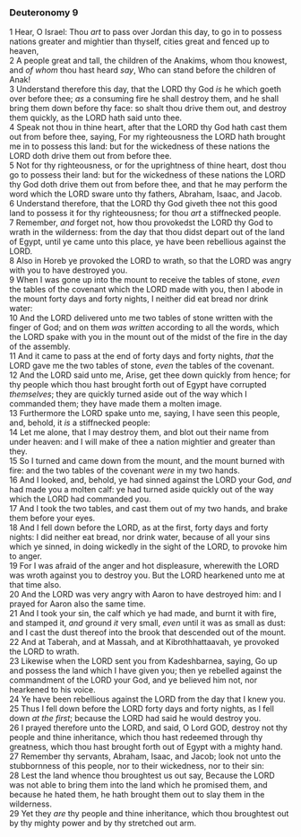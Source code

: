 ### Deuteronomy 9

1 Hear, O Israel: Thou *art* to pass over Jordan this day, to go in to possess nations greater and mightier than thyself, cities great and fenced up to heaven,  
2 A people great and tall, the children of the Anakims, whom thou knowest, and *of whom* thou hast heard *say*, Who can stand before the children of Anak!  
3 Understand therefore this day, that the LORD thy God *is* he which goeth over before thee; *as* a consuming fire he shall destroy them, and he shall bring them down before thy face: so shalt thou drive them out, and destroy them quickly, as the LORD hath said unto thee.  
4 Speak not thou in thine heart, after that the LORD thy God hath cast them out from before thee, saying, For my righteousness the LORD hath brought me in to possess this land: but for the wickedness of these nations the LORD doth drive them out from before thee.  
5 Not for thy righteousness, or for the uprightness of thine heart, dost thou go to possess their land: but for the wickedness of these nations the LORD thy God doth drive them out from before thee, and that he may perform the word which the LORD sware unto thy fathers, Abraham, Isaac, and Jacob.  
6 Understand therefore, that the LORD thy God giveth thee not this good land to possess it for thy righteousness; for thou *art* a stiffnecked people.  
7 Remember, *and* forget not, how thou provokedst the LORD thy God to wrath in the wilderness: from the day that thou didst depart out of the land of Egypt, until ye came unto this place, ye have been rebellious against the LORD.  
8 Also in Horeb ye provoked the LORD to wrath, so that the LORD was angry with you to have destroyed you.  
9 When I was gone up into the mount to receive the tables of stone, *even* the tables of the covenant which the LORD made with you, then I abode in the mount forty days and forty nights, I neither did eat bread nor drink water:  
10 And the LORD delivered unto me two tables of stone written with the finger of God; and on them *was written* according to all the words, which the LORD spake with you in the mount out of the midst of the fire in the day of the assembly.  
11 And it came to pass at the end of forty days and forty nights, *that* the LORD gave me the two tables of stone, *even* the tables of the covenant.  
12 And the LORD said unto me, Arise, get thee down quickly from hence; for thy people which thou hast brought forth out of Egypt have corrupted *themselves*; they are quickly turned aside out of the way which I commanded them; they have made them a molten image.  
13 Furthermore the LORD spake unto me, saying, I have seen this people, and, behold, it *is* a stiffnecked people:  
14 Let me alone, that I may destroy them, and blot out their name from under heaven: and I will make of thee a nation mightier and greater than they.  
15 So I turned and came down from the mount, and the mount burned with fire: and the two tables of the covenant *were* in my two hands.  
16 And I looked, and, behold, ye had sinned against the LORD your God, *and* had made you a molten calf: ye had turned aside quickly out of the way which the LORD had commanded you.  
17 And I took the two tables, and cast them out of my two hands, and brake them before your eyes.  
18 And I fell down before the LORD, as at the first, forty days and forty nights: I did neither eat bread, nor drink water, because of all your sins which ye sinned, in doing wickedly in the sight of the LORD, to provoke him to anger.  
19 For I was afraid of the anger and hot displeasure, wherewith the LORD was wroth against you to destroy you. But the LORD hearkened unto me at that time also.  
20 And the LORD was very angry with Aaron to have destroyed him: and I prayed for Aaron also the same time.  
21 And I took your sin, the calf which ye had made, and burnt it with fire, and stamped it, *and* ground *it* very small, *even* until it was as small as dust: and I cast the dust thereof into the brook that descended out of the mount.  
22 And at Taberah, and at Massah, and at Kibrothhattaavah, ye provoked the LORD to wrath.  
23 Likewise when the LORD sent you from Kadeshbarnea, saying, Go up and possess the land which I have given you; then ye rebelled against the commandment of the LORD your God, and ye believed him not, nor hearkened to his voice.  
24 Ye have been rebellious against the LORD from the day that I knew you.  
25 Thus I fell down before the LORD forty days and forty nights, as I fell down *at the first*; because the LORD had said he would destroy you.  
26 I prayed therefore unto the LORD, and said, O Lord GOD, destroy not thy people and thine inheritance, which thou hast redeemed through thy greatness, which thou hast brought forth out of Egypt with a mighty hand.  
27 Remember thy servants, Abraham, Isaac, and Jacob; look not unto the stubbornness of this people, nor to their wickedness, nor to their sin:  
28 Lest the land whence thou broughtest us out say, Because the LORD was not able to bring them into the land which he promised them, and because he hated them, he hath brought them out to slay them in the wilderness.  
29 Yet they *are* thy people and thine inheritance, which thou broughtest out by thy mighty power and by thy stretched out arm.  
